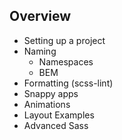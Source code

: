 ## Overview

- Setting up a project
- Naming
  + Namespaces
  + BEM
- Formatting (scss-lint)
- Snappy apps
- Animations
- Layout Examples
- Advanced Sass
